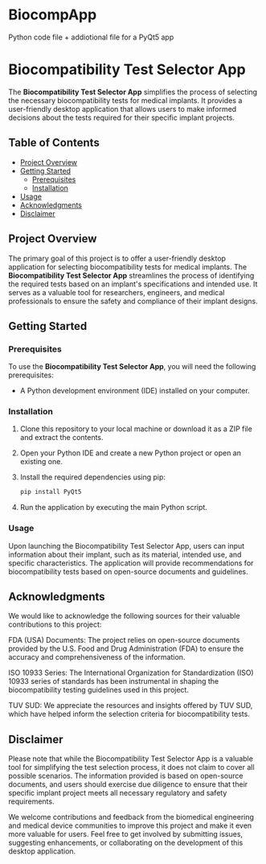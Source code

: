 # BiocompApp
Python code  file  + addiotional file   for a PyQt5 app
# Biocompatibility Test Selector App

The **Biocompatibility Test Selector App** simplifies the process of selecting the necessary biocompatibility tests for medical implants. It provides a user-friendly desktop application that allows users to make informed decisions about the tests required for their specific implant projects.

## Table of Contents
- [Project Overview](#project-overview)
- [Getting Started](#getting-started)
  - [Prerequisites](#prerequisites)
  - [Installation](#installation)
- [Usage](#usage)
- [Acknowledgments](#acknowledgments)
- [Disclaimer](#disclaimer)

## Project Overview

The primary goal of this project is to offer a user-friendly desktop application for selecting biocompatibility tests for medical implants. The **Biocompatibility Test Selector App** streamlines the process of identifying the required tests based on an implant's specifications and intended use. It serves as a valuable tool for researchers, engineers, and medical professionals to ensure the safety and compliance of their implant designs.

## Getting Started

### Prerequisites

To use the **Biocompatibility Test Selector App**, you will need the following prerequisites:

- A Python development environment (IDE) installed on your computer.

### Installation

1. Clone this repository to your local machine or download it as a ZIP file and extract the contents.

2. Open your Python IDE and create a new Python project or open an existing one.

3. Install the required dependencies using pip:

   ```bash
   pip install PyQt5
4. Run the application by executing the main Python script.
### Usage
Upon launching the Biocompatibility Test Selector App, users can input information about their implant, such as its material, intended use, and specific characteristics. The application will provide recommendations for biocompatibility tests based on open-source documents and guidelines.

## Acknowledgments
We would like to acknowledge the following sources for their valuable contributions to this project:

FDA (USA) Documents: The project relies on open-source documents provided by the U.S. Food and Drug Administration (FDA) to ensure the accuracy and comprehensiveness of the information.

ISO 10933 Series: The International Organization for Standardization (ISO) 10933 series of standards has been instrumental in shaping the biocompatibility testing guidelines used in this project.

TUV SUD: We appreciate the resources and insights offered by TUV SUD, which have helped inform the selection criteria for biocompatibility tests.

## Disclaimer
Please note that while the Biocompatibility Test Selector App is a valuable tool for simplifying the test selection process, it does not claim to cover all possible scenarios. The information provided is based on open-source documents, and users should exercise due diligence to ensure that their specific implant project meets all necessary regulatory and safety requirements.

We welcome contributions and feedback from the biomedical engineering and medical device communities to improve this project and make it even more valuable for users. Feel free to get involved by submitting issues, suggesting enhancements, or collaborating on the development of this desktop application.
